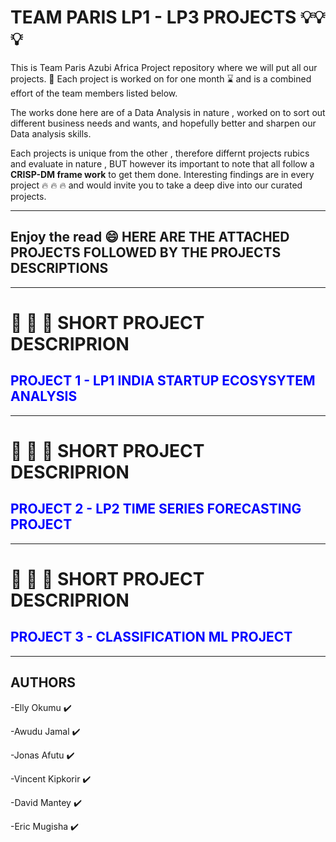 # TEAM PARIS LP1 - LP3 PROJECTS :bulb::bulb: :bulb:
This is Team Paris Azubi Africa Project repository where we will put all our projects. :book:
Each project is worked on for one month :hourglass: and is a combined effort of the team members listed below.

The works done here are of a Data Analysis in nature , worked on to sort out different business needs and wants, and hopefully better and sharpen our Data analysis skills. 

Each projects is unique from the other , therefore differnt projects rubics and evaluate in nature , BUT however its important to note that all follow a **CRISP-DM frame work** to get them done. 
Interesting findings are in every project :fire: :fire: :fire: and would invite you to take a deep dive into our curated projects. 

---
Enjoy the read :smile:
**HERE ARE THE ATTACHED PROJECTS FOLLOWED BY THE PROJECTS DESCRIPTIONS**
---



---
# :rocket: :rocket: :rocket: SHORT PROJECT DESCRIPRION
## <span style="color:blue">**PROJECT 1 - LP1 INDIA STARTUP ECOSYSYTEM ANALYSIS**</span>


---
# :rocket: :rocket: :rocket: SHORT PROJECT DESCRIPRION
## <span style="color:blue">**PROJECT 2 - LP2 TIME SERIES FORECASTING PROJECT**</span>
 

---
# :rocket: :rocket: :rocket: SHORT PROJECT DESCRIPRION
## <span style="color:blue">****PROJECT 3 - CLASSIFICATION ML PROJECT****</span>


---
## **AUTHORS** 
-Elly Okumu :heavy_check_mark:

-Awudu Jamal :heavy_check_mark:

-Jonas Afutu :heavy_check_mark:

-Vincent Kipkorir :heavy_check_mark:

-David Mantey :heavy_check_mark:

-Eric Mugisha :heavy_check_mark:
